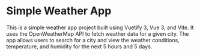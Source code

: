 # Simple Weather App

This is a simple weather app project built using Vuetify 3, Vue 3, and Vite. It uses the OpenWeatherMap API to fetch weather data for a given city. The app allows users to search for a city and view the weather conditions, temperature, and humidity for the next 5 hours and 5 days.
